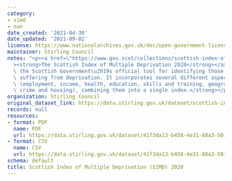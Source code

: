 ```yaml
---
category:
- simd
- nan
date_created: '2021-04-30'
date_updated: '2021-09-02'
license: https://www.nationalarchives.gov.uk/doc/open-government-licence/version/3/
maintainer: Stirling Council
notes: "<p><a href=\"https://www.gov.scot/collections/scottish-index-of-multiple-deprivation-2020/\"\
  ><strong>The Scottish Index of Multiple Deprivation 2020</strong></a><strong> is\
  \ the Scottish Government\u2019s official tool for identifying those places in Scotland\
  \ suffering from deprivation. It incorporates several different aspects of deprivation\
  \ (employment, income, health, education, skills and training, geographic access,\
  \ crime and housing), combining them into a single index.</strong></p>"
organization: Stirling Council
original_dataset_link: https://data.stirling.gov.uk/dataset/scottish-index-of-multiple-deprivation-simd-2020
records: null
resources:
- format: PDF
  name: PDF
  url: https://data.stirling.gov.uk/dataset/41f3da13-b458-4e31-88a3-501bc684ee61/resource/1d9627a9-c7d2-48a6-a67e-e9a66b581716/download/simd-2020-domains-methodology.pdf
- format: CSV
  name: CSV
  url: https://data.stirling.gov.uk/dataset/41f3da13-b458-4e31-88a3-501bc684ee61/resource/d59a12e4-c1c0-4413-9e50-85637318b9d8/download/20210805-simd-2020-v2.2-data-for-stirling.csv
schema: default
title: Scottish Index of Multiple Deprivation (SIMD) 2020
---
```

